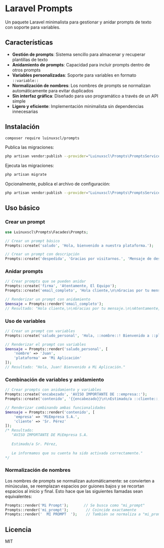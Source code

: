 # Laravel Prompts

Un paquete Laravel minimalista para gestionar y anidar prompts de texto con soporte para variables.

## Características

- **Gestión de prompts**: Sistema sencillo para almacenar y recuperar plantillas de texto
- **Anidamiento de prompts**: Capacidad para incluir prompts dentro de otros prompts
- **Variables personalizadas**: Soporte para variables en formato `::variable::`
- **Normalización de nombres**: Los nombres de prompts se normalizan automáticamente para evitar duplicados
- **Sin interfaz gráfica**: Diseñado para uso programático a través de un API simple
- **Ligero y eficiente**: Implementación minimalista sin dependencias innecesarias

## Instalación

```bash
composer require luinuxscl/prompts
```

Publica las migraciones:

```bash
php artisan vendor:publish --provider="Luinuxscl\Prompts\PromptsServiceProvider" --tag="migrations"
```

Ejecuta las migraciones:

```bash
php artisan migrate
```

Opcionalmente, publica el archivo de configuración:

```bash
php artisan vendor:publish --provider="Luinuxscl\Prompts\PromptsServiceProvider" --tag="config"
```

## Uso básico

### Crear un prompt

```php
use Luinuxscl\Prompts\Facades\Prompts;

// Crear un prompt básico
Prompts::create('saludo', 'Hola, bienvenido a nuestra plataforma.');

// Crear un prompt con descripción
Prompts::create('despedida', 'Gracias por visitarnos.', 'Mensaje de despedida');
```

### Anidar prompts

```php
// Crear prompts que se pueden anidar
Prompts::create('firma', 'Atentamente, El Equipo');
Prompts::create('email_completo', 'Hola cliente,\n\nGracias por tu mensaje.\n\n{{firma}}');

// Renderizar un prompt con anidamiento
$mensaje = Prompts::render('email_completo');
// Resultado: "Hola cliente,\n\nGracias por tu mensaje.\n\nAtentamente, El Equipo"
```

### Uso de variables

```php
// Crear un prompt con variables
Prompts::create('saludo_personal', 'Hola, ::nombre::! Bienvenido a ::plataforma::.');

// Renderizar el prompt con variables
$mensaje = Prompts::render('saludo_personal', [
    'nombre' => 'Juan',
    'plataforma' => 'Mi Aplicación'
]);
// Resultado: "Hola, Juan! Bienvenido a Mi Aplicación."
```

### Combinación de variables y anidamiento

```php
// Crear prompts con anidamiento y variables
Prompts::create('encabezado', 'AVISO IMPORTANTE DE ::empresa::');
Prompts::create('contenido', '{{encabezado}}\n\nEstimado/a ::cliente::,\n\nLe informamos que su cuenta ha sido activada correctamente.');

// Renderizar combinando ambas funcionalidades
$mensaje = Prompts::render('contenido', [
    'empresa' => 'MiEmpresa S.A.',
    'cliente' => 'Sr. Pérez'
]);
/* Resultado:
   "AVISO IMPORTANTE DE MiEmpresa S.A.
   
   Estimado/a Sr. Pérez,
   
   Le informamos que su cuenta ha sido activada correctamente."
*/
```

### Normalización de nombres

Los nombres de prompts se normalizan automáticamente: se convierten a minúsculas, se reemplazan espacios por guiones bajos y se recortan espacios al inicio y final. Esto hace que las siguientes llamadas sean equivalentes:

```php
Prompts::render('Mi Prompt');       // Se busca como "mi_prompt"
Prompts::render('mi_prompt');        // Coincide exactamente
Prompts::render('  MI PROMPT  ');    // También se normaliza a "mi_prompt"
```

## Licencia

MIT
